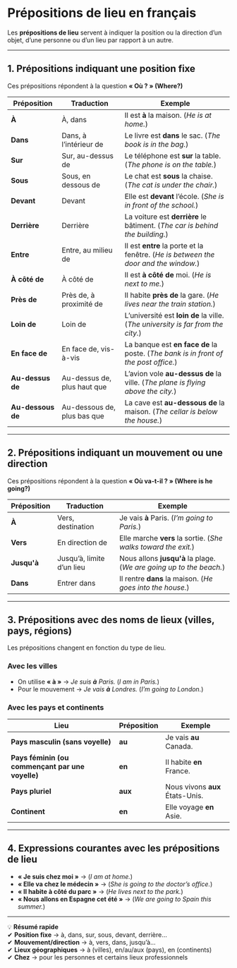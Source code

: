 # **Prépositions de lieu en français**

Les **prépositions de lieu** servent à indiquer la position ou la direction d’un objet, d’une personne ou d’un lieu par rapport à un autre.  

---

## **1. Prépositions indiquant une position fixe**  
Ces prépositions répondent à la question **« Où ? » (Where?)**  

| **Préposition** | **Traduction** | **Exemple** |
|---------------|--------------|------------|
| **À** | À, dans | Il est **à** la maison. (*He is at home.*) |
| **Dans** | Dans, à l’intérieur de | Le livre est **dans** le sac. (*The book is in the bag.*) |
| **Sur** | Sur, au-dessus de | Le téléphone est **sur** la table. (*The phone is on the table.*) |
| **Sous** | Sous, en dessous de | Le chat est **sous** la chaise. (*The cat is under the chair.*) |
| **Devant** | Devant | Elle est **devant** l’école. (*She is in front of the school.*) |
| **Derrière** | Derrière | La voiture est **derrière** le bâtiment. (*The car is behind the building.*) |
| **Entre** | Entre, au milieu de | Il est **entre** la porte et la fenêtre. (*He is between the door and the window.*) |
| **À côté de** | À côté de | Il est **à côté de** moi. (*He is next to me.*) |
| **Près de** | Près de, à proximité de | Il habite **près de** la gare. (*He lives near the train station.*) |
| **Loin de** | Loin de | L’université est **loin de** la ville. (*The university is far from the city.*) |
| **En face de** | En face de, vis-à-vis | La banque est **en face de** la poste. (*The bank is in front of the post office.*) |
| **Au-dessus de** | Au-dessus de, plus haut que | L’avion vole **au-dessus de** la ville. (*The plane is flying above the city.*) |
| **Au-dessous de** | Au-dessous de, plus bas que | La cave est **au-dessous de** la maison. (*The cellar is below the house.*) |

---

## **2. Prépositions indiquant un mouvement ou une direction**  
Ces prépositions répondent à la question **« Où va-t-il ? » (Where is he going?)**  

| **Préposition** | **Traduction** | **Exemple** |
|---------------|--------------|------------|
| **À** | Vers, destination | Je vais **à** Paris. (*I’m going to Paris.*) |
| **Vers** | En direction de | Elle marche **vers** la sortie. (*She walks toward the exit.*) |
| **Jusqu'à** | Jusqu’à, limite d’un lieu | Nous allons **jusqu'à** la plage. (*We are going up to the beach.*) |
| **Dans** | Entrer dans | Il rentre **dans** la maison. (*He goes into the house.*) |

---

## **3. Prépositions avec des noms de lieux (villes, pays, régions)**  
Les prépositions changent en fonction du type de lieu.  

### **Avec les villes**  
- On utilise **« à »** → *Je suis **à** Paris.* (*I am in Paris.*)  
- Pour le mouvement → *Je vais **à** Londres.* (*I’m going to London.*)  

### **Avec les pays et continents**  
| **Lieu** | **Préposition** | **Exemple** |
|----------|---------------|------------|
| **Pays masculin (sans voyelle)** | **au** | Je vais **au** Canada. |
| **Pays féminin (ou commençant par une voyelle)** | **en** | Il habite **en** France. |
| **Pays pluriel** | **aux** | Nous vivons **aux** États-Unis. |
| **Continent** | **en** | Elle voyage **en** Asie. |

---

## **4. Expressions courantes avec les prépositions de lieu**  
- **« Je suis chez moi »** → (*I am at home.*)  
- **« Elle va chez le médecin »** → (*She is going to the doctor’s office.*)  
- **« Il habite à côté du parc »** → (*He lives next to the park.*)  
- **« Nous allons en Espagne cet été »** → (*We are going to Spain this summer.*)  

---

💡 **Résumé rapide**  
✔ **Position fixe** → à, dans, sur, sous, devant, derrière…  
✔ **Mouvement/direction** → à, vers, dans, jusqu’à…  
✔ **Lieux géographiques** → à (villes), en/au/aux (pays), en (continents)  
✔ **Chez** → pour les personnes et certains lieux professionnels
